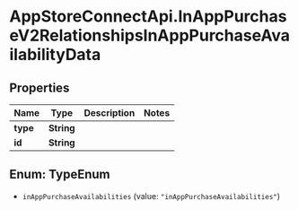 # AppStoreConnectApi.InAppPurchaseV2RelationshipsInAppPurchaseAvailabilityData

## Properties

Name | Type | Description | Notes
------------ | ------------- | ------------- | -------------
**type** | **String** |  | 
**id** | **String** |  | 



## Enum: TypeEnum


* `inAppPurchaseAvailabilities` (value: `"inAppPurchaseAvailabilities"`)




